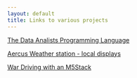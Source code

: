 ```yaml
---
layout: default
title: Links to various projects
---
```


[The Data Analists Programming Language](DAPL.md)  

[Aercus Weather station  - local displays](AercusWeatherStation.md)

[War Driving with an M5Stack](M5StackWarDriving.md)
